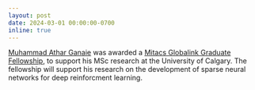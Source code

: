 ```yaml
---
layout: post
date: 2024-03-01 00:00:00-0700
inline: true
---
```


[Muhammad Athar Ganaie](/labmembers/) was awarded a [Mitacs Globalink Graduate Fellowship](https://www.mitacs.ca/our-programs/globalink-graduate-fellowship-students-postdocs/), to support his MSc research at the University of Calgary. The fellowship will support his research on the development of sparse neural networks for deep reinforcment learning.
